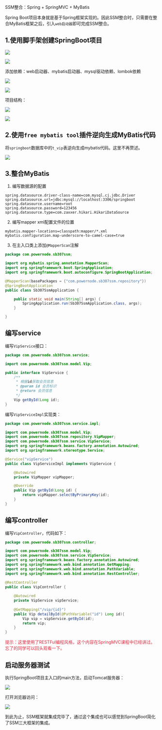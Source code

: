 
SSM整合：Spring + SpringMVC + MyBatis

Spring Boot项目本身就是基于Spring框架实现的。因此SSM整合时，只需要在整合MyBatis框架之后，引入`web启动器`即可完成SSM整合。

## 1.使用脚手架创建SpringBoot项目
![](https://cdn.nlark.com/yuque/0/2024/png/21376908/1729239259340-ad64bef9-a97f-4a09-9bbb-b4ed59d182de.png)

![](https://cdn.nlark.com/yuque/0/2024/png/21376908/1730804471502-31c64115-c49a-4d76-92e0-90e9ae543b32.png)

添加依赖：web启动器、mybatis启动器、mysql驱动依赖、lombok依赖

![](https://cdn.nlark.com/yuque/0/2024/png/21376908/1729239349172-b9c47742-c09f-4f5b-8422-35a7a9dbab72.png)

![](https://cdn.nlark.com/yuque/0/2024/png/21376908/1730804471502-31c64115-c49a-4d76-92e0-90e9ae543b32.png)

项目结构：

![](https://cdn.nlark.com/yuque/0/2024/png/21376908/1729239387345-04520a27-6d91-46fe-a68d-dbc9a65968ba.png)



![](https://cdn.nlark.com/yuque/0/2024/png/21376908/1730804471502-31c64115-c49a-4d76-92e0-90e9ae543b32.png)

## 2.使用`free mybatis tool`插件逆向生成MyBatis代码
将`springboot`数据库中的`t_vip`表逆向生成mybatis代码。这里不再赘述。

![](https://cdn.nlark.com/yuque/0/2024/png/21376908/1729240338996-a329556b-da1c-4931-ad4c-01885e3f8879.png)





## 3.整合MyBatis
1. 编写数据源的配置

```properties
spring.datasource.driver-class-name=com.mysql.cj.jdbc.Driver
spring.datasource.url=jdbc:mysql://localhost:3306/springboot
spring.datasource.username=root
spring.datasource.password=123456
spring.datasource.type=com.zaxxer.hikari.HikariDataSource
```

2. 编写mapper xml配置文件的位置

```properties
mybatis.mapper-locations=classpath:mapper/*.xml
mybatis.configuration.map-underscore-to-camel-case=true
```

3. 在主入口类上添加`@MapperScan`注解

```java
package com.powernode.sb307ssm;

import org.mybatis.spring.annotation.MapperScan;
import org.springframework.boot.SpringApplication;
import org.springframework.boot.autoconfigure.SpringBootApplication;

@MapperScan(basePackages = {"com.powernode.sb307ssm.repository"})
@SpringBootApplication
public class Sb307SsmApplication {

    public static void main(String[] args) {
        SpringApplication.run(Sb307SsmApplication.class, args);
    }

}
```

## 编写service
编写`VipService`接口：

```java
package com.powernode.sb307ssm.service;

import com.powernode.sb307ssm.model.Vip;

public interface VipService {
    /**
     * 根据id获取会员信息
     * @param id 会员标识
     * @return 会员信息
     */
    Vip getById(Long id);
}

```



编写`VipServiceImpl`实现类：

```java
package com.powernode.sb307ssm.service.impl;

import com.powernode.sb307ssm.model.Vip;
import com.powernode.sb307ssm.repository.VipMapper;
import com.powernode.sb307ssm.service.VipService;
import org.springframework.beans.factory.annotation.Autowired;
import org.springframework.stereotype.Service;

@Service("vipService")
public class VipServiceImpl implements VipService {

    @Autowired
    private VipMapper vipMapper;

    @Override
    public Vip getById(Long id) {
        return vipMapper.selectByPrimaryKey(id);
    }
}

```

## 编写controller
编写`VipController`，代码如下：

```java
package com.powernode.sb307ssm.controller;

import com.powernode.sb307ssm.model.Vip;
import com.powernode.sb307ssm.service.VipService;
import org.springframework.beans.factory.annotation.Autowired;
import org.springframework.web.bind.annotation.GetMapping;
import org.springframework.web.bind.annotation.PathVariable;
import org.springframework.web.bind.annotation.RestController;

@RestController
public class VipController {
    
    @Autowired
    private VipService vipService;
    
    @GetMapping("/vip/{id}")
    public Vip detailById(@PathVariable("id") Long id){
        Vip vip = vipService.getById(id);
        return vip;
    }
}

```

<font style="color:#DF2A3F;">提示：这里使用了RESTFul编程风格，这个内容在SpringMVC课程中已经讲过。忘了的同学可以回头观看一下。</font>

## 启动服务器测试
执行SpringBoot项目主入口的main方法，启动Tomcat服务器：

![](https://cdn.nlark.com/yuque/0/2024/png/21376908/1729242182367-079ee0e1-acaa-42f3-970e-c7ff410b336c.png)

打开浏览器访问：

![](https://cdn.nlark.com/yuque/0/2024/png/21376908/1729242269867-255b4446-4fae-4788-beb6-fc395155ed61.png)



到此为止，SSM框架就集成完毕了，通过这个集成也可以感觉到SpringBoot简化了SSM三大框架的集成。



